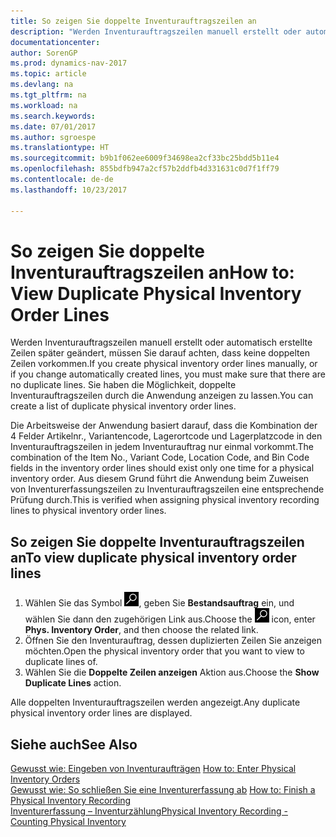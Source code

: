 ```yaml
---
title: So zeigen Sie doppelte Inventurauftragszeilen an
description: "Werden Inventurauftragszeilen manuell erstellt oder automatisch erstellte Zeilen später geändert, müssen Sie darauf achten, dass keine doppelten Zeilen vorkommen. Sie haben die Möglichkeit, doppelte Inventurauftragszeilen durch die Anwendung anzeigen zu lassen."
documentationcenter: 
author: SorenGP
ms.prod: dynamics-nav-2017
ms.topic: article
ms.devlang: na
ms.tgt_pltfrm: na
ms.workload: na
ms.search.keywords: 
ms.date: 07/01/2017
ms.author: sgroespe
ms.translationtype: HT
ms.sourcegitcommit: b9b1f062ee6009f34698ea2cf33bc25bdd5b11e4
ms.openlocfilehash: 855bdfb947a2cf57b2ddfb4d331631c0d7f1ff79
ms.contentlocale: de-de
ms.lasthandoff: 10/23/2017

---
```

# <a name="how-to-view-duplicate-physical-inventory-order-lines"></a><span data-ttu-id="187dc-104">So zeigen Sie doppelte Inventurauftragszeilen an</span><span class="sxs-lookup"><span data-stu-id="187dc-104">How to: View Duplicate Physical Inventory Order Lines</span></span>
<span data-ttu-id="187dc-105">Werden Inventurauftragszeilen manuell erstellt oder automatisch erstellte Zeilen später geändert, müssen Sie darauf achten, dass keine doppelten Zeilen vorkommen.</span><span class="sxs-lookup"><span data-stu-id="187dc-105">If you create physical inventory order lines manually, or if you change automatically created lines, you must make sure that there are no duplicate lines.</span></span> <span data-ttu-id="187dc-106">Sie haben die Möglichkeit, doppelte Inventurauftragszeilen durch die Anwendung anzeigen zu lassen.</span><span class="sxs-lookup"><span data-stu-id="187dc-106">You can create a list of duplicate physical inventory order lines.</span></span>  

<span data-ttu-id="187dc-107">Die Arbeitsweise der Anwendung basiert darauf, dass die Kombination der 4 Felder  Artikelnr.,  Variantencode,  Lagerortcode und  Lagerplatzcode in den Inventurauftragszeilen in jedem Inventurauftrag nur einmal vorkommt.</span><span class="sxs-lookup"><span data-stu-id="187dc-107">The combination of the Item No., Variant Code, Location Code, and Bin Code fields in the inventory order lines should exist only one time for a physical inventory order.</span></span> <span data-ttu-id="187dc-108">Aus diesem Grund führt die Anwendung beim Zuweisen von Inventurerfassungszeilen zu Inventurauftragszeilen eine entsprechende Prüfung durch.</span><span class="sxs-lookup"><span data-stu-id="187dc-108">This is verified when assigning physical inventory recording lines to physical inventory order lines.</span></span>  

## <a name="to-view-duplicate-physical-inventory-order-lines"></a><span data-ttu-id="187dc-109">So zeigen Sie doppelte Inventurauftragszeilen an</span><span class="sxs-lookup"><span data-stu-id="187dc-109">To view duplicate physical inventory order lines</span></span>  

1.  <span data-ttu-id="187dc-110">Wählen Sie das Symbol ![Nach Seite oder Bericht suchen](../../media/ui-search/search_small.png "Symbol „Nach Seite oder Bericht suchen”"), geben Sie **Bestandsauftrag** ein, und wählen Sie dann den zugehörigen Link aus.</span><span class="sxs-lookup"><span data-stu-id="187dc-110">Choose the ![Search for Page or Report](../../media/ui-search/search_small.png "Search for Page or Report icon") icon, enter **Phys. Inventory Order**, and then choose the related link.</span></span>  
2.  <span data-ttu-id="187dc-111">Öffnen Sie den Inventurauftrag, dessen duplizierten Zeilen Sie anzeigen möchten.</span><span class="sxs-lookup"><span data-stu-id="187dc-111">Open the physical inventory order that you want to view to duplicate lines of.</span></span>  
3.  <span data-ttu-id="187dc-112">Wählen Sie die **Doppelte Zeilen anzeigen** Aktion aus.</span><span class="sxs-lookup"><span data-stu-id="187dc-112">Choose the **Show Duplicate Lines** action.</span></span>  

<span data-ttu-id="187dc-113">Alle doppelten Inventurauftragszeilen werden angezeigt.</span><span class="sxs-lookup"><span data-stu-id="187dc-113">Any duplicate physical inventory order lines are displayed.</span></span>  

## <a name="see-also"></a><span data-ttu-id="187dc-114">Siehe auch</span><span class="sxs-lookup"><span data-stu-id="187dc-114">See Also</span></span>  
 <span data-ttu-id="187dc-115">[Gewusst wie: Eingeben von Inventuraufträgen](how-to-enter-physical-inventory-orders.md) </span><span class="sxs-lookup"><span data-stu-id="187dc-115">[How to: Enter Physical Inventory Orders](how-to-enter-physical-inventory-orders.md) </span></span>  
 <span data-ttu-id="187dc-116">[Gewusst wie: So schließen Sie eine Inventurerfassung ab](how-to-finish-a-physical-inventory-recording.md) </span><span class="sxs-lookup"><span data-stu-id="187dc-116">[How to: Finish a Physical Inventory Recording](how-to-finish-a-physical-inventory-recording.md) </span></span>  
 [<span data-ttu-id="187dc-117">Inventurerfassung – Inventurzählung</span><span class="sxs-lookup"><span data-stu-id="187dc-117">Physical Inventory Recording - Counting Physical Inventory</span></span>](physical-inventory-recording-counting-physical-inventory.md)

